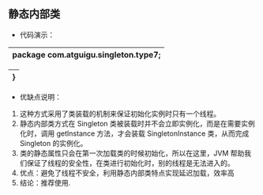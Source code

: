 ## 静态内部类

*   代码演示：

| package com.atguigu.singleton.type7; |
| --- |

| } |
| --- |

*   优缺点说明：

1.  这种方式采用了类装载的机制来保证初始化实例时只有一个线程。
2.  静态内部类方式在 Singleton 类被装载时并不会立即实例化，而是在需要实例化时，调用 getInstance 方法，才会装载 SingletonInstance 类，从而完成 Singleton 的实例化。
3.  类的静态属性只会在第一次加载类的时候初始化，所以在这里，JVM 帮助我们保证了线程的安全性，在类进行初始化时，别的线程是无法进入的。
4.  优点：避免了线程不安全，利用静态内部类特点实现延迟加载，效率高
5.  结论：推荐使用.